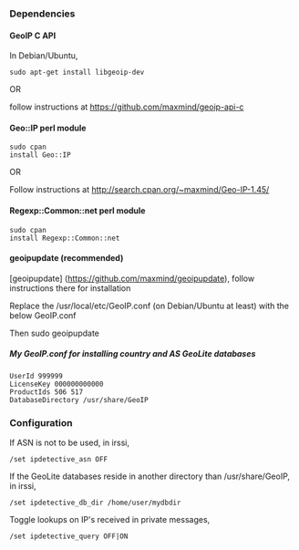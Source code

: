 ### Dependencies

#### GeoIP C API

In Debian/Ubuntu,

```
sudo apt-get install libgeoip-dev
```

OR

follow instructions at https://github.com/maxmind/geoip-api-c

#### Geo::IP perl module

```
sudo cpan
install Geo::IP
```

OR

Follow instructions at http://search.cpan.org/~maxmind/Geo-IP-1.45/

#### Regexp::Common::net perl module

```
sudo cpan
install Regexp::Common::net
```

#### geoipupdate (recommended)

[geoipupdate] (https://github.com/maxmind/geoipupdate), follow instructions there for installation

Replace the /usr/local/etc/GeoIP.conf (on Debian/Ubuntu at least) with the below GeoIP.conf

Then sudo geoipupdate

##### My GeoIP.conf for installing country and AS GeoLite databases

```
UserId 999999
LicenseKey 000000000000
ProductIds 506 517
DatabaseDirectory /usr/share/GeoIP
```

### Configuration

If ASN is not to be used, in irssi,
```
/set ipdetective_asn OFF
```

If the GeoLite databases reside in another directory than /usr/share/GeoIP, in irssi,
```
/set ipdetective_db_dir /home/user/mydbdir
```

Toggle lookups on IP's received in private messages,
```
/set ipdetective_query OFF|ON
```
